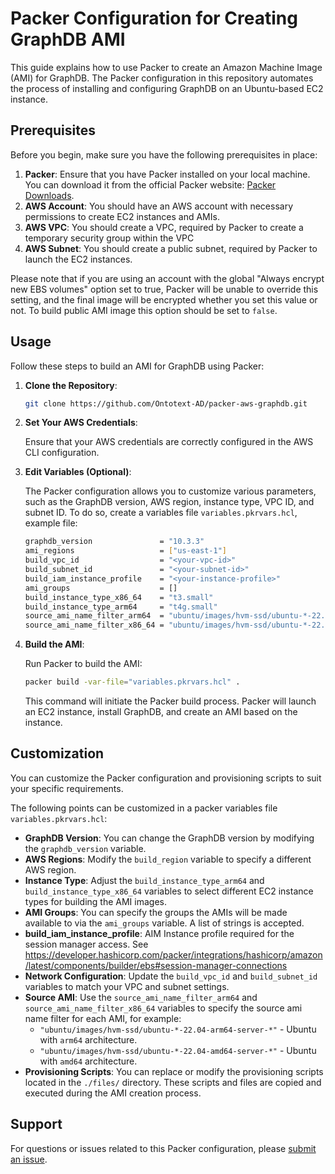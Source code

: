 # Packer Configuration for Creating GraphDB AMI

This guide explains how to use Packer to create an Amazon Machine Image (AMI) for GraphDB.
The Packer configuration in this repository automates the process of installing and configuring GraphDB on an Ubuntu-based EC2 instance.

## Prerequisites

Before you begin, make sure you have the following prerequisites in place:

1. **Packer**: Ensure that you have Packer installed on your local machine.
   You can download it from the official Packer website: [Packer Downloads](https://www.packer.io/downloads).
2. **AWS Account**: You should have an AWS account with necessary permissions to create EC2 instances and AMIs.
3. **AWS VPC**: You should create a VPC, required by Packer to create a temporary security group within the VPC
4. **AWS Subnet**: You should create a public subnet, required by Packer to launch the EC2 instances.

Please note that if you are using an account with the global "Always encrypt new EBS volumes" option set to true,
Packer will be unable to override this setting, and the final image will be encrypted whether you set this value or not.
To build public AMI image this option should be set to `false`.

## Usage

Follow these steps to build an AMI for GraphDB using Packer:

1. **Clone the Repository**:
   ```bash
   git clone https://github.com/Ontotext-AD/packer-aws-graphdb.git
   ```

2. **Set Your AWS Credentials**:

   Ensure that your AWS credentials are correctly configured in the AWS CLI configuration.

3. **Edit Variables (Optional)**:

   The Packer configuration allows you to customize various parameters, such as the GraphDB version, AWS region,
   instance type, VPC ID, and subnet ID. To do so, create a variables file `variables.pkrvars.hcl`, example file:
    ```bash
    graphdb_version               = "10.3.3"
    ami_regions                   = ["us-east-1"]
    build_vpc_id                  = "<your-vpc-id>"
    build_subnet_id               = "<your-subnet-id>"
    build_iam_instance_profile    = "<your-instance-profile>"
    ami_groups                    = []                                                    # Value "all" will make the AMI public
    build_instance_type_x86_64    = "t3.small"                                            # default
    build_instance_type_arm64     = "t4g.small"                                           # default
    source_ami_name_filter_arm64  = "ubuntu/images/hvm-ssd/ubuntu-*-22.04-arm64-server-*" # default
    source_ami_name_filter_x86_64 = "ubuntu/images/hvm-ssd/ubuntu-*-22.04-amd64-server-*" # default
   ```

4. **Build the AMI**:

   Run Packer to build the AMI:
   ```bash
   packer build -var-file="variables.pkrvars.hcl" .
   ```
   This command will initiate the Packer build process. Packer will launch an EC2 instance, install GraphDB,
   and create an AMI based on the instance.

## Customization

You can customize the Packer configuration and provisioning scripts to suit your specific requirements.

The following points can be customized in a packer variables file `variables.pkrvars.hcl`:
- **GraphDB Version**: You can change the GraphDB version by modifying the `graphdb_version` variable.
- **AWS Regions**: Modify the `build_region` variable to specify a different AWS region.
- **Instance Type**: Adjust the `build_instance_type_arm64` and `build_instance_type_x86_64` variables to select
  different EC2 instance types for building the AMI images.
- **AMI Groups**: You can specify the groups the AMIs will be made available to via the `ami_groups` variable.
  A list of strings is accepted.
- **build_iam_instance_profile**: AIM Instance profile required for the session manager access.
  See https://developer.hashicorp.com/packer/integrations/hashicorp/amazon/latest/components/builder/ebs#session-manager-connections
- **Network Configuration**: Update the `build_vpc_id` and `build_subnet_id` variables to match your VPC and subnet settings.
- **Source AMI**: Use the `source_ami_name_filter_arm64` and `source_ami_name_filter_x86_64` variables to specify the
    source ami name filter for each AMI, for example:
    - `"ubuntu/images/hvm-ssd/ubuntu-*-22.04-arm64-server-*"` - Ubuntu with `arm64` architecture.
    - `"ubuntu/images/hvm-ssd/ubuntu-*-22.04-amd64-server-*"` - Ubuntu with `amd64` architecture.
- **Provisioning Scripts**: You can replace or modify the provisioning scripts located in the `./files/` directory.
  These scripts and files are copied and executed during the AMI creation process.

## Support

For questions or issues related to this Packer configuration, please [submit an issue](https://github.com/Ontotext-AD/packer-aws-graphdb/issues).
